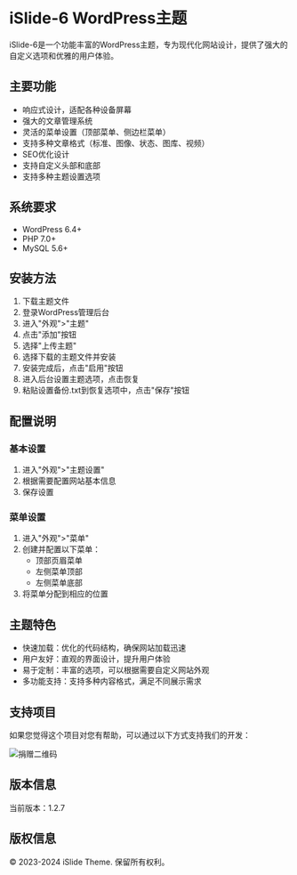 # iSlide-6 WordPress主题

iSlide-6是一个功能丰富的WordPress主题，专为现代化网站设计，提供了强大的自定义选项和优雅的用户体验。

## 主要功能

- 响应式设计，适配各种设备屏幕
- 强大的文章管理系统
- 灵活的菜单设置（顶部菜单、侧边栏菜单）
- 支持多种文章格式（标准、图像、状态、图库、视频）
- SEO优化设计
- 支持自定义头部和底部
- 支持多种主题设置选项

## 系统要求

- WordPress 6.4+
- PHP 7.0+
- MySQL 5.6+

## 安装方法

1. 下载主题文件
2. 登录WordPress管理后台
3. 进入"外观">"主题"
4. 点击"添加"按钮
5. 选择"上传主题"
6. 选择下载的主题文件并安装
7. 安装完成后，点击"启用"按钮
8. 进入后台设置主题选项，点击恢复
9. 粘贴设置备份.txt到恢复选项中，点击"保存"按钮

## 配置说明

### 基本设置

1. 进入"外观">"主题设置"
2. 根据需要配置网站基本信息
3. 保存设置

### 菜单设置

1. 进入"外观">"菜单"
2. 创建并配置以下菜单：
   - 顶部页眉菜单
   - 左侧菜单顶部
   - 左侧菜单底部
3. 将菜单分配到相应的位置

## 主题特色

- 快速加载：优化的代码结构，确保网站加载迅速
- 用户友好：直观的界面设计，提升用户体验
- 易于定制：丰富的选项，可以根据需要自定义网站外观
- 多功能支持：支持多种内容格式，满足不同展示需求

## 支持项目

如果您觉得这个项目对您有帮助，可以通过以下方式支持我们的开发：

![捐赠二维码](https://islide.laziness.cn/wp-content/uploads/2025/05/IMG_5009.jpg)

## 版本信息

当前版本：1.2.7

## 版权信息

© 2023-2024 iSlide Theme. 保留所有权利。 
